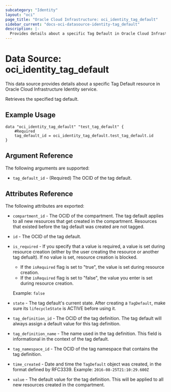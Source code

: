 ```yaml
---
subcategory: "Identity"
layout: "oci"
page_title: "Oracle Cloud Infrastructure: oci_identity_tag_default"
sidebar_current: "docs-oci-datasource-identity-tag_default"
description: |-
  Provides details about a specific Tag Default in Oracle Cloud Infrastructure Identity service
---
```


# Data Source: oci_identity_tag_default
This data source provides details about a specific Tag Default resource in Oracle Cloud Infrastructure Identity service.

Retrieves the specified tag default.


## Example Usage

```hcl
data "oci_identity_tag_default" "test_tag_default" {
	#Required
	tag_default_id = oci_identity_tag_default.test_tag_default.id
}
```

## Argument Reference

The following arguments are supported:

* `tag_default_id` - (Required) The OCID of the tag default.


## Attributes Reference

The following attributes are exported:

* `compartment_id` - The OCID of the compartment. The tag default applies to all new resources that get created in the compartment. Resources that existed before the tag default was created are not tagged. 
* `id` - The OCID of the tag default.
* `is_required` - If you specify that a value is required, a value is set during resource creation (either by the  user creating the resource or another tag defualt). If no value is set, resource creation is  blocked.
	* If the `isRequired` flag is set to "true", the value is set during resource creation.
	* If the `isRequired` flag is set to "false", the value you enter is set during resource creation.

	Example: `false` 
* `state` - The tag default's current state. After creating a `TagDefault`, make sure its `lifecycleState` is ACTIVE before using it. 
* `tag_definition_id` - The OCID of the tag definition. The tag default will always assign a default value for this tag definition. 
* `tag_definition_name` - The name used in the tag definition. This field is informational in the context of the tag default. 
* `tag_namespace_id` - The OCID of the tag namespace that contains the tag definition. 
* `time_created` - Date and time the `TagDefault` object was created, in the format defined by RFC3339.  Example: `2016-08-25T21:10:29.600Z` 
* `value` - The default value for the tag definition. This will be applied to all new resources created in the compartment. 

